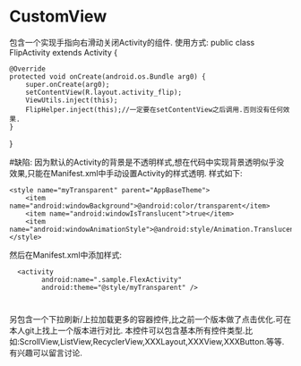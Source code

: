 # CustomView
包含一个实现手指向右滑动关闭Activity的组件.
使用方式:
public class FlipActivity extends Activity {

    @Override
    protected void onCreate(android.os.Bundle arg0) {
        super.onCreate(arg0);
        setContentView(R.layout.activity_flip);
        ViewUtils.inject(this);
        FlipHelper.inject(this);//一定要在setContentView之后调用.否则没有任何效果.
    }
}

#缺陷:
因为默认的Activity的背景是不透明样式,想在代码中实现背景透明似乎没效果,只能在Manifest.xml中手动设置Activity的样式透明.
样式如下:

    <style name="myTransparent" parent="AppBaseTheme">
        <item name="android:windowBackground">@android:color/transparent</item>
        <item name="android:windowIsTranslucent">true</item>
        <item name="android:windowAnimationStyle">@android:style/Animation.Translucent</item>
    </style>

然后在Manifest.xml中添加样式:

      <activity
            android:name=".sample.FlexActivity"
            android:theme="@style/myTransparent" />

#
另包含一个下拉刷新/上拉加载更多的容器控件,比之前一个版本做了点击优化.可在本人git上找上一个版本进行对比.
本控件可以包含基本所有控件类型.比如:ScrollView,ListView,RecyclerView,XXXLayout,XXXView,XXXButton.等等.
有兴趣可以留言讨论.
